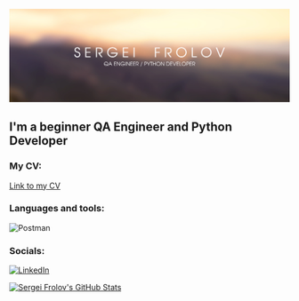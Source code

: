 ![Header](https://github.com/yossi90/yossi90/blob/main/assets/header.png)

## I'm a beginner QA Engineer and Python Developer

### My CV:

[Link to my CV](https://github.com/artichokeee/artichokeee)

### Languages and tools:
![Postman](https://img.shields.io/badge/-Postman-E4E2E2?style=for-the-badge&logo=postman&logoColor=FF6C37)

### Socials:
[![LinkedIn](https://img.shields.io/badge/-LinkedIn-E4E2E2?style=for-the-badge&logo=linkedin&logoColor=007BB6)](https://www.linkedin.com/in/sergei-frolov-qa)


[![Sergei Frolov's GitHub Stats](https://github-readme-stats.vercel.app/api?username=anuraghazra&show_icons=true)](https://github.com/yossi90/github-readme-stats)